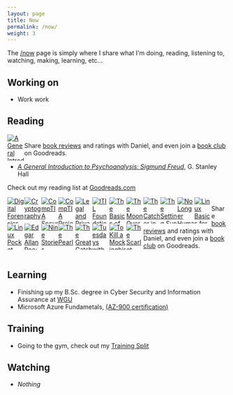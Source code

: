 ```yaml
---
layout: page
title: Now
permalink: /now/
weight: 3
---
```


The [/now](/now) page is simply where I share what I'm doing, reading, listening to, watching, making, learning, etc…

## Working on

- Work work

## Reading

<p></p>

<style type="text/css" media="screen">
  .gr_grid_container {
    /* customize grid container div here. eg: width: 500px; */
  }

  .gr_grid_book_container {
    /* customize book cover container div here */
    float: left;
    width: 98px;
    height: 160px;
    padding: 0px 0px;
    overflow: hidden;
  }
</style>
<div id="gr_grid_widget_1732992069">
  <!-- Show static html as a placeholder in case js is not enabled - javascript include will override this if things work -->
  <div class="gr_grid_container">
    <div class="gr_grid_book_container"><a title="A General Introduction to Psychoanalysis: Sigmund Freud" rel="nofollow" href="https://www.goodreads.com/book/show/140997573-a-general-introduction-to-psychoanalysis"><img alt="A General Introduction to Psychoanalysis: Sigmund Freud" border="0" src="https://i.gr-assets.com/images/S/compressed.photo.goodreads.com/books/1697002561l/140997573._SX98_.jpg" /></a></div>
    <noscript><br />Share <a rel="nofollow" href="/">book reviews</a> and ratings with Daniel, and even join a <a rel="nofollow" href="/group">book club</a> on Goodreads.</noscript>
  </div>

</div>
<script src="https://www.goodreads.com/review/grid_widget/6505848.Daniel's%20currently-reading%20book%20montage?cover_size=medium&hide_link=true&hide_title=true&num_books=200&order=d&shelf=currently-reading&sort=date_read&widget_id=1732992069" type="text/javascript" charset="utf-8"></script> 

- *[A General Introduction to Psychoanalysis: Sigmund Freud](https://www.goodreads.com/book/show/140997573-a-general-introduction-to-psychoanalysis)*, G. Stanley Hall

Check out my reading list at [Goodreads.com](https://www.goodreads.com/user/show/6505848-daniel)
<style type="text/css" media="screen">
  .gr_grid_container {
    /* customize grid container div here. eg: width: 500px; */
  }

  .gr_grid_book_container {
    /* customize book cover container div here */
    float: left;
    width: 39px;
    height: 60px;
    padding: 0px 0px;
    overflow: hidden;
  }
</style>
<div id="gr_grid_widget_1732991671">
  <!-- Show static html as a placeholder in case js is not enabled - javascript include will override this if things work -->
  <div class="gr_grid_container">
    <div class="gr_grid_book_container"><a title="Digital Forensics, Investigation, and Response" rel="nofollow" href="https://www.goodreads.com/book/show/58219364-digital-forensics-investigation-and-response"><img alt="Digital Forensics, Investigation, and Response" border="0" src="https://i.gr-assets.com/images/S/compressed.photo.goodreads.com/books/1627327033l/58219364._SX50_.jpg" /></a></div>
    <div class="gr_grid_book_container"><a title="Cryptography (River Publishers Series in Information Science and Technology)" rel="nofollow" href="https://www.goodreads.com/book/show/41210197-cryptography"><img alt="Cryptography" border="0" src="https://i.gr-assets.com/images/S/compressed.photo.goodreads.com/books/1534545721l/41210197._SY75_.jpg" /></a></div>
    <div class="gr_grid_book_container"><a title="CompTIA Security+ Get Certified Get Ahead: SY0-501 Study Guide" rel="nofollow" href="https://www.goodreads.com/book/show/36358034-comptia-security-get-certified-get-ahead"><img alt="CompTIA Security+ Get Certified Get Ahead: SY0-501 Study Guide" border="0" src="https://i.gr-assets.com/images/S/compressed.photo.goodreads.com/books/1507207463l/36358034._SY75_.jpg" /></a></div>
    <div class="gr_grid_book_container"><a title="CompTIA Project+ Study Guide: Exam PK0-004" rel="nofollow" href="https://www.goodreads.com/book/show/34189821-comptia-project-study-guide"><img alt="CompTIA Project+ Study Guide: Exam PK0-004" border="0" src="https://i.gr-assets.com/images/S/compressed.photo.goodreads.com/books/1486497155l/34189821._SX50_.jpg" /></a></div>
    <div class="gr_grid_book_container"><a title="Legal and Privacy Issues in Information Security" rel="nofollow" href="https://www.goodreads.com/book/show/58034993-legal-and-privacy-issues-in-information-security"><img alt="Legal and Privacy Issues in Information Security" border="0" src="https://i.gr-assets.com/images/S/compressed.photo.goodreads.com/books/1620935780l/58034993._SX50_.jpg" /></a></div>
    <div class="gr_grid_book_container"><a title="ITIL Foundation: ITIL 4 Edition (ITIL 4 Foundation)" rel="nofollow" href="https://www.goodreads.com/book/show/44047458-itil-foundation"><img alt="ITIL Foundation: ITIL 4 Edition" border="0" src="https://i.gr-assets.com/images/S/compressed.photo.goodreads.com/books/1550478337l/44047458._SX50_.jpg" /></a></div>
    <div class="gr_grid_book_container"><a title="The Basics of Information Security" rel="nofollow" href="https://www.goodreads.com/book/show/20911177-the-basics-of-information-security"><img alt="The Basics of Information Security" border="0" src="https://i.gr-assets.com/images/S/compressed.photo.goodreads.com/books/1459331889l/20911177._SX50_.jpg" /></a></div>
    <div class="gr_grid_book_container"><a title="The Moon Over the Mountain: Stories" rel="nofollow" href="https://www.goodreads.com/book/show/9811918-the-moon-over-the-mountain"><img alt="The Moon Over the Mountain: Stories" border="0" src="https://i.gr-assets.com/images/S/compressed.photo.goodreads.com/books/1328774498l/9811918._SY75_.jpg" /></a></div>
    <div class="gr_grid_book_container"><a title="The Catcher in the Rye" rel="nofollow" href="https://www.goodreads.com/book/show/5107.The_Catcher_in_the_Rye"><img alt="The Catcher in the Rye" border="0" src="https://i.gr-assets.com/images/S/compressed.photo.goodreads.com/books/1398034300l/5107._SY75_.jpg" /></a></div>
    <div class="gr_grid_book_container"><a title="The Setting Sun" rel="nofollow" href="https://www.goodreads.com/book/show/194740.The_Setting_Sun"><img alt="The Setting Sun" border="0" src="https://i.gr-assets.com/images/S/compressed.photo.goodreads.com/books/1385206185l/194740._SY75_.jpg" /></a></div>
    <div class="gr_grid_book_container"><a title="No Longer Human" rel="nofollow" href="https://www.goodreads.com/book/show/194746.No_Longer_Human"><img alt="No Longer Human" border="0" src="https://i.gr-assets.com/images/S/compressed.photo.goodreads.com/books/1422638843l/194746._SY75_.jpg" /></a></div>
    <div class="gr_grid_book_container"><a title="Linux Basics for Hackers: Getting Started with Networking, Scripting, and Security in Kali" rel="nofollow" href="https://www.goodreads.com/book/show/37845940-linux-basics-for-hackers"><img alt="Linux Basics for Hackers: Getting Started with Networking, Scripting, and Security in Kali" border="0" src="https://i.gr-assets.com/images/S/compressed.photo.goodreads.com/books/1515306341l/37845940._SX50_.jpg" /></a></div>
    <div class="gr_grid_book_container"><a title="Linux Pocket Guide" rel="nofollow" href="https://www.goodreads.com/book/show/128172.Linux_Pocket_Guide"><img alt="Linux Pocket Guide" border="0" src="https://i.gr-assets.com/images/S/compressed.photo.goodreads.com/books/1328834323l/128172._SY75_.jpg" /></a></div>
    <div class="gr_grid_book_container"><a title="Edgar Allan Poe: Classic Stories" rel="nofollow" href="https://www.goodreads.com/book/show/40170529-edgar-allan-poe"><img alt="Edgar Allan Poe: Classic Stories" border="0" src="https://i.gr-assets.com/images/S/compressed.photo.goodreads.com/books/1526684606l/40170529._SY75_.jpg" /></a></div>
    <div class="gr_grid_book_container"><a title="Nine Stories" rel="nofollow" href="https://www.goodreads.com/book/show/4009.Nine_Stories"><img alt="Nine Stories" border="0" src="https://i.gr-assets.com/images/S/compressed.photo.goodreads.com/books/1554892563l/4009._SY75_.jpg" /></a></div>
    <div class="gr_grid_book_container"><a title="The Pearl" rel="nofollow" href="https://www.goodreads.com/book/show/5308.The_Pearl"><img alt="The Pearl" border="0" src="https://i.gr-assets.com/images/S/compressed.photo.goodreads.com/books/1437234939l/5308._SY75_.jpg" /></a></div>
    <div class="gr_grid_book_container"><a title="The Great Gatsby" rel="nofollow" href="https://www.goodreads.com/book/show/4671.The_Great_Gatsby"><img alt="The Great Gatsby" border="0" src="https://i.gr-assets.com/images/S/compressed.photo.goodreads.com/books/1490528560l/4671._SY75_.jpg" /></a></div>
    <div class="gr_grid_book_container"><a title="Tuesdays with Morrie" rel="nofollow" href="https://www.goodreads.com/book/show/6900.Tuesdays_with_Morrie"><img alt="Tuesdays with Morrie" border="0" src="https://i.gr-assets.com/images/S/compressed.photo.goodreads.com/books/1423763749l/6900._SY75_.jpg" /></a></div>
    <div class="gr_grid_book_container"><a title="To Kill a Mockingbird" rel="nofollow" href="https://www.goodreads.com/book/show/2657.To_Kill_a_Mockingbird"><img alt="To Kill a Mockingbird" border="0" src="https://i.gr-assets.com/images/S/compressed.photo.goodreads.com/books/1553383690l/2657._SY75_.jpg" /></a></div>
    <div class="gr_grid_book_container"><a title="The Scarlet Letter" rel="nofollow" href="https://www.goodreads.com/book/show/12296.The_Scarlet_Letter"><img alt="The Scarlet Letter" border="0" src="https://i.gr-assets.com/images/S/compressed.photo.goodreads.com/books/1404810944l/12296._SY75_.jpg" /></a></div>
    <noscript><br />Share <a rel="nofollow" href="/">book reviews</a> and ratings with Daniel, and even join a <a rel="nofollow" href="/group">book club</a> on Goodreads.</noscript>
  </div>

</div>
<script src="https://www.goodreads.com/review/grid_widget/6505848.Daniel's%20read%20book%20montage?cover_size=small&hide_link=true&hide_title=true&num_books=200&order=d&shelf=read&sort=date_read&widget_id=1732991671" type="text/javascript" charset="utf-8"></script><br>

## Learning

- Finishing up my B.Sc. degree in Cyber Security and Information Assurance at [WGU](https://wgu.edu)
- Microsoft Azure Fundametals, [(AZ-900 certification)](https://learn.microsoft.com/en-us/training/courses/az-900t00)

## Training

- Going to the gym, check out my [Training Split](/physical-training/)

## Watching

- *Nothing*
  